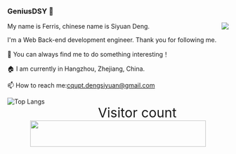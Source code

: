 ### GeniusDSY 👋

<img align="right" src="https://github-readme-stats.vercel.app/api?username=GeniusDSY&show_icons=true&icon_color=0366d6&text_color=24292e&bg_color=ffffff&hide_title=false" />

My name is Ferris, chinese name is Siyuan Deng.

I'm a Web Back-end development engineer. Thank you for following me.

👯 You can always find me to do something interesting！

🏠 I am currently in Hangzhou, Zhejiang, China.

📫 How to reach me:cqupt.dengsiyuan@gmail.com

<img align="left"
  alt="Top Langs"
  src="https://github-readme-stats.vercel.app/api?username=GeniusDSY&count_private=true&show_icons=true&theme=dark"
/>

<p align="right">
  <p align="center" style="font-size: 30px">Visitor count<br>
  <img width="400px" height="60px" src="https://profile-counter.glitch.me/GeniusDSY/count.svg" />
</p>

<!--
Here are some ideas to get you started:
- 🔭 I’m currently working on ...
- 🌱 I’m currently learning ...
- 👯 I’m looking to collaborate on ...
- 🤔 I’m looking for help with ...
- 💬 Ask me about ...
- 📫 How to reach me: ...
- 😄 Pronouns: ...
- ⚡ Fun fact: ...
-->
